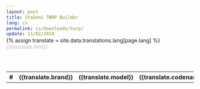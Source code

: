 ```yaml
---
layout: post
title: Stažení TWRP Builder
lang: cs
permalink: cs/downloads/twrp/
update: 11/02/2018
---
```

{% assign translate = site.data.translations.lang[page.lang] %}
<em style="color: #bbb">{{translate.hint}}</em>
<style>
   p {
   margin: -2em 0 2em 0;
   }
</style>
<script src="https://www.gstatic.com/firebasejs/4.9.0/firebase.js"></script>
<script src="/login/index.js"></script>
<!-- Main -->
<section id="main" class="wrapper" style="padding: 1em 0">
   <div class="inner">
      <!-- Table -->
      <div class="table-wrapper">
         <table>
            <tbody id="table">
               <tr>
                  <th>#</th>
                  <th>{{translate.brand}}</th>
                  <th>{{translate.model}}</th>
                  <th>{{translate.codename}}</th>
                  <th>{{translate.maintainer}}</th>
                  <th>{{translate.dateadded}}</th>
                  <th>{{translate.downloadlink}}</th>
               </tr>
               <script>
                  var userDataRef = firebase.database().ref("Builds").orderByKey();
                  var button = document.createElement("button");
                  button.innerHTML = "Do Something";

                  userDataRef.once("value").then(function(snapshot) {
                      var content='';
                      content+='<tr>'
                      content+='<th>#</th>'
                      content+='<th>{{translate.brand}}</th>'
                      content+='<th>{{translate.model}}</th>'
                      content+='<th>{{translate.codename}}</th>'
                      content+='<th>{{translate.maintainer}}</th>'
                      content+='<th>{{translate.dateadded}}</th>'
                      content+='<th>{{translate.downloadlink}}</th>'
                      content+='</tr>'

                      snapshot.forEach(function(data){
                        var val = data.val();
                        var count="";
                        var brand=val.brand;
                        var model=val.model;
                        var codename=val.codeName;
                        var date=val.date;
                        var url=val.url;
                        var maintainer=val.developerEmail;
                        var body = document.getElementsByTagName("body")[0];
                        content+='<tr>'
                        content +='<td class="count">'+count+'</td>'
                        content +='<td>'+brand+'</td>'
                        content +='<td>'+model+'</td>'
                        content +='<td>'+codename+'</td>'
                        content +='<td class="maintainer">'+maintainer+'</td>'
                        content +='<td>'+date+'</td>'
                        content+='<td><a href='+url+' target="_blank"> {{translate.download}} </a></td>'
                        content+='</tr>'
                      });

                      document.getElementById("table").innerHTML = content;

                      $('.maintainer').each(function(i) {
                          $(this).text($(this).text().replace('@gmail.com',''));
                          $(this).text($(this).text().replace('kirito9xda','kirito9'));
                          $(this).text($(this).text().replace('mnshereef','Sheref'));
                          $(this).text($(this).text().replace('ahmedhady6','AhmedHadyHassaan'));
                      });

                      $('.count').each(function(i) {
                        var x = $(this).index()+1;
                        var y = i + 1;
                        $(this).text(x+i);
                        $(this).wrap($('<a>').attr('href','#'+y));
                        $(this).attr('id',x+i);

                        $(this).click(function() {
                            $('.count').parent().parent().css({'background-color':''});
                            $(this).parent().parent().css('background-color','rgba(197, 218, 4, 0.55)');
                        });
                      });

                      if (window.location.href.indexOf("#") > -1) {
                        var firstDigit = window.location.href[window.location.href.length -2];
                        var secondDigit = window.location.href[window.location.href.length -1];
                        var id =  '';
                        if (firstDigit != '#') {
                            id = firstDigit + secondDigit
                        } else {
                            id = secondDigit
                        };
                        var item = "#"+id;
                        $(item).parent().parent().css('background-color','rgba(197, 218, 4, 0.55)');
                      }
                  });
               </script>
               <style>
                  .load-bar {
                  position: relative;
                  width: 100%;
                  height: 4px;
                  background-color: #fdba2c;
                  }
                  .bar {
                  content: "";
                  display: inline;
                  position: absolute;
                  width: 0;
                  height: 100%;
                  left: 50%;
                  text-align: center;
                  }
                  .bar:nth-child(1) {
                  background-color: #da4733;
                  animation: loading 3s linear infinite;
                  }
                  .bar:nth-child(2) {
                  background-color: #3b78e7;
                  animation: loading 3s linear 1s infinite;
                  }
                  .bar:nth-child(3) {
                  background-color: #fdba2c;
                  animation: loading 3s linear 2s infinite;
                  }
                  @keyframes loading {
                  from {left: 50%; width: 0;z-index:100;}
                  33.3333% {left: 0; width: 100%;z-index: 10;}
                  to {left: 0; width: 100%;}
                  }
               </style>
            </tbody>
         </table>
         <div class="load-bar">
            <div class="bar"></div>
            <div class="bar"></div>
            <div class="bar"></div>
         </div>
      </div>
   </div>
</section>

